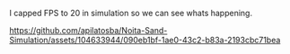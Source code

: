 I capped FPS to 20 in simulation so we can see whats happening.


https://github.com/apilatosba/Noita-Sand-Simulation/assets/104633944/090eb1bf-1ae0-43c2-b83a-2193cbc71bea

